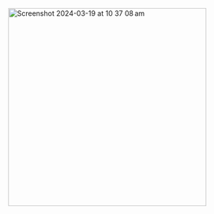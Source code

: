 <img width="401" alt="Screenshot 2024-03-19 at 10 37 08 am" src="https://github.com/pedrodel26/Memorize/assets/46715725/4da359e0-2514-49dd-82ac-28c691abfbb4">
